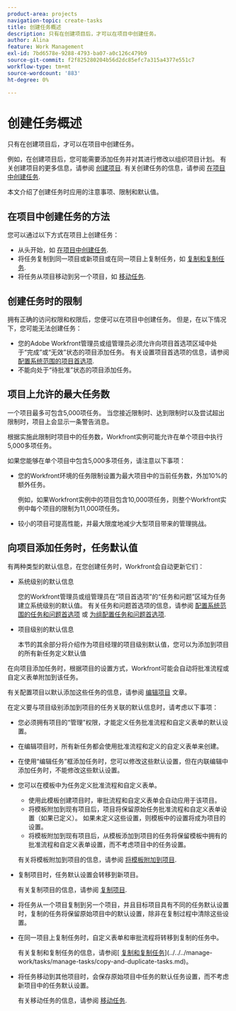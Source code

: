 ```yaml
---
product-area: projects
navigation-topic: create-tasks
title: 创建任务概述
description: 只有在创建项目后，才可以在项目中创建任务。
author: Alina
feature: Work Management
exl-id: 7bd6578e-9288-4793-ba07-a0c126c479b9
source-git-commit: f2f825280204b56d2dc85efc7a315a4377e551c7
workflow-type: tm+mt
source-wordcount: '883'
ht-degree: 0%

---
```


# 创建任务概述

只有在创建项目后，才可以在项目中创建任务。

例如，在创建项目后，您可能需要添加任务并对其进行修改以组织项目计划。 有关创建项目的更多信息，请参阅 [创建项目](../../../manage-work/projects/create-projects/create-project.md). 有关创建任务的信息，请参阅 [在项目中创建任务](../../../manage-work/tasks/create-tasks/create-tasks-in-project.md).

本文介绍了创建任务时应用的注意事项、限制和默认值。

## 在项目中创建任务的方法

您可以通过以下方式在项目上创建任务：

* 从头开始，如 [在项目中创建任务](../../../manage-work/tasks/create-tasks/create-tasks-in-project.md).
* 将任务复制到同一项目或新项目或在同一项目上复制任务，如 [复制和复制任务](../../../manage-work/tasks/manage-tasks/copy-and-duplicate-tasks.md).
* 将任务从项目移动到另一个项目，如 [移动任务](../../../manage-work/tasks/manage-tasks/move-tasks.md).

## 创建任务时的限制

拥有正确的访问权限和权限后，您便可以在项目中创建任务。 但是，在以下情况下，您可能无法创建任务：

* 您的Adobe Workfront管理员或组管理员必须允许向项目首选项区域中处于“完成”或“无效”状态的项目添加任务。 有关设置项目首选项的信息，请参阅 [配置系统范围的项目首选项](../../../administration-and-setup/set-up-workfront/configure-system-defaults/set-project-preferences.md).
* 不能向处于“待批准”状态的项目添加任务。

## 项目上允许的最大任务数

一个项目最多可包含5,000项任务。 当您接近限制时、达到限制时以及尝试超出限制时，项目上会显示一条警告消息。

根据实施此限制时项目中的任务数，Workfront实例可能允许在单个项目中执行5,000多项任务。

如果您能够在单个项目中包含5,000多项任务，请注意以下事项：

* 您的Workfront环境的任务限制设置为最大项目中的当前任务数，外加10%的额外任务。

   例如，如果Workfront实例中的项目包含10,000项任务，则整个Workfront实例中每个项目的限制为11,000项任务。

* 较小的项目可提高性能，并最大限度地减少大型项目带来的管理挑战。

## 向项目添加任务时，任务默认值

有两种类型的默认信息，在您创建任务时，Workfront会自动更新它们：

* 系统级别的默认信息

   您的Workfront管理员或组管理员在“项目首选项”的“任务和问题”区域为任务建立系统级别的默认值。 有关任务和问题首选项的信息，请参阅 [配置系统范围的任务和问题首选项](../../../administration-and-setup/set-up-workfront/configure-system-defaults/set-task-issue-preferences.md) 或 [为组配置任务和问题首选项](../../../administration-and-setup/manage-groups/create-and-manage-groups/configure-task-issue-preferences-group.md).

* 项目级别的默认信息

   本节的其余部分将介绍作为项目经理的项目级别默认值，您可以为添加到项目的所有新任务定义默认值

在向项目添加任务时，根据项目的设置方式，Workfront可能会自动将批准流程或自定义表单附加到该任务。

有关配置项目以默认添加这些任务的信息，请参阅 [编辑项目](../../../manage-work/projects/manage-projects/edit-projects.md) 文章。

在定义要与项目级别添加到项目的任务关联的默认信息时，请考虑以下事项：

* 您必须拥有项目的“管理”权限，才能定义任务批准流程和自定义表单的默认设置。
* 在编辑项目时，所有新任务都会使用批准流程和定义的自定义表单来创建。
* 在使用“编辑任务”框添加任务时，您可以修改这些默认设置，但在内联编辑中添加任务时，不能修改这些默认设置。
* 您可以在模板中为任务定义批准流程和自定义表单。

   * 使用此模板创建项目时，审批流程和自定义表单会自动应用于该项目。
   * 将模板附加到现有项目后，项目将保留原始任务批准流程和自定义表单设置（如果已定义）。 如果未定义这些设置，则模板中的设置将成为项目的设置。
   * 将模板附加到现有项目后，从模板添加到项目的任务将保留模板中拥有的批准流程和自定义表单设置，而不考虑项目中的任务设置。

   有关将模板附加到项目的信息，请参阅 [将模板附加到项目](../../../manage-work/projects/create-and-manage-templates/attach-template-to-project.md).

* 复制项目时，任务默认设置会转移到新项目。

   有关复制项目的信息，请参阅 [复制项目](../../../manage-work/projects/manage-projects/copy-project.md).

* 将任务从一个项目复制到另一个项目，并且目标项目具有不同的任务默认设置时，复制的任务将保留原始项目中的默认设置，除非在复制过程中清除这些设置。
* 在同一项目上复制任务时，自定义表单和审批流程将转移到复制的任务中。

   有关复制和复制任务的信息，请参阅[ [复制和复制任务](../../../manage-work/tasks/manage-tasks/copy-and-duplicate-tasks.md)](../../../manage-work/tasks/manage-tasks/copy-and-duplicate-tasks.md)。

* 将任务移动到其他项目时，会保存原始项目中任务的默认任务设置，而不考虑新项目中的任务默认设置。

   有关移动任务的信息，请参阅 [移动任务](../../../manage-work/tasks/manage-tasks/move-tasks.md).
